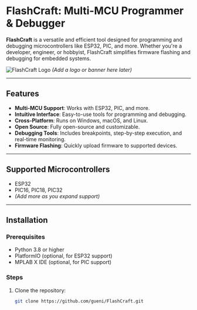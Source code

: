 # FlashCraft: Multi-MCU Programmer & Debugger

**FlashCraft** is a versatile and efficient tool designed for programming and debugging microcontrollers like ESP32, PIC, and more. Whether you're a developer, engineer, or hobbyist, FlashCraft simplifies firmware flashing and debugging for embedded systems.

![FlashCraft Logo]([[https://via.placeholder.com/150](https://github.com/Gueni/FlashCraft/blob/master/0010%20PCB/FlashCraft%20Logo.png)](https://github.com/Gueni/FlashCraft/blob/master/0010%20PCB/FlashCraft%20Logo.png)) *(Add a logo or banner here later)*

---

## Features

- **Multi-MCU Support**: Works with ESP32, PIC, and more.
- **Intuitive Interface**: Easy-to-use tools for programming and debugging.
- **Cross-Platform**: Runs on Windows, macOS, and Linux.
- **Open Source**: Fully open-source and customizable.
- **Debugging Tools**: Includes breakpoints, step-by-step execution, and real-time monitoring.
- **Firmware Flashing**: Quickly upload firmware to supported devices.

---

## Supported Microcontrollers

- ESP32
- PIC16, PIC18, PIC32
- *(Add more as you expand support)*

---

## Installation

### Prerequisites
- Python 3.8 or higher
- PlatformIO (optional, for ESP32 support)
- MPLAB X IDE (optional, for PIC support)

### Steps
1. Clone the repository:
   ```bash
   git clone https://github.com/gueni/FlashCraft.git
